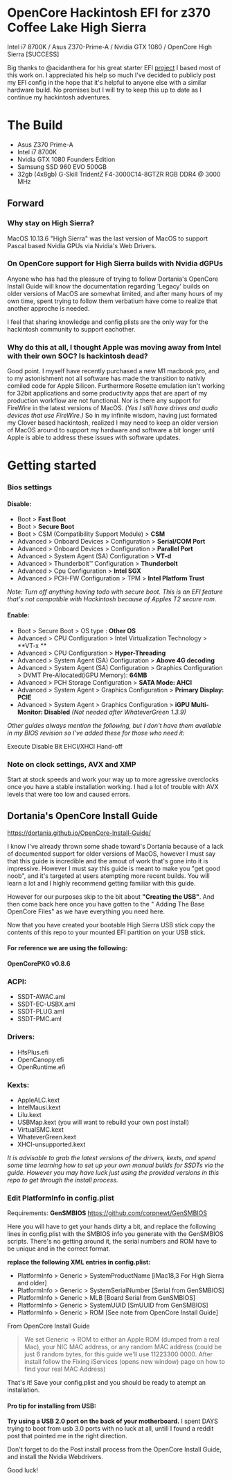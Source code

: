 # OpenCore Hackintosh EFI for z370 Coffee Lake High Sierra
Intel i7 8700K / Asus Z370-Prime-A / Nvidia GTX 1080 / OpenCore High Sierra [SUCCESS]

Big thanks to @acidanthera for his great starter EFI [project](https://github.com/amrios/z370-g_vanilla) I based most of this work on.  I appreciated his help so much I've decided to publicly post my EFI config in the hope that it's helpful to anyone else with a similar hardware build.  No promises but I will try to keep this up to date as I continue my hackintosh adventures.

# The Build
- Asus Z370 Prime-A
- Intel i7 8700K 
- Nvidia GTX 1080 Founders Edition
- Samsung SSD 960 EVO 500GB
- 32gb (4x8gb) G-Skill TridentZ F4-3000C14-8GTZR RGB DDR4 @ 3000 MHz

## Forward
### Why stay on High Sierra?
MacOS 10.13.6 "High Sierra" was the last version of MacOS to support Pascal based Nvidia GPUs via Nvidia's Web Drivers.

### On OpenCore support for High Sierra builds with Nvidia dGPUs
Anyone who has had the pleasure of trying to follow Dortania's OpenCore Install Guide will know the documentation regarding 'Legacy' builds on older versions of MacOS are somewhat limited, and after many hours of my own time, spent trying to follow them verbatium have come to realize that another approche is needed.

I feel that sharing knowledge and config.plists are the only way for the hackintosh community to support eachother.

### Why do this at all, I thought Apple was moving away from Intel with their own SOC?  Is hackintosh dead?
Good point.  I myself have recently purchased a new M1 macbook pro, and to my astonishment not all software has made the transition to nativly comiled code for Apple Silicon.  Furthermore Rosette emulation isn't working for 32bit applications and some productivity apps that are apart of my production workflow are not functional.  Nor is there any support for FireWire in the latest versions of MacOS.  *(Yes I still have drives and audio devices that use FireWire.)*  So in my infinite wisdom, having just formated my Clover based hackintosh, realized I may need to keep an older version of MacOS around to support my hardware and software a bit longer until Apple is able to address these issues with software updates.

# Getting started
### Bios settings

#### Disable:
- Boot  > **Fast Boot**
- Boot > **Secure Boot**
- Boot > CSM (Compatibility Support Module) > **CSM**
- Advanced > Onboard Devices > Configuration > **Serial/COM Port**
- Advanced > Onboard Devices > Configuration > **Parallel Port**
- Advanced > System Agent (SA) Configuration > **VT-d** 
- Advanced > Thunderbolt™ Configuration > **Thunderbolt**
- Advanced > Cpu Configuration > **Intel SGX**
- Advanced > PCH-FW Configuration > TPM > **Intel Platform Trust**

*Note: Turn off anything having todo with secure boot.  This is an EFI feature that's not compatible with Hackintosh because of Apples T2 secure rom.*

#### Enable:
- Boot > Secure Boot > OS type : **Other OS**
- Advanced > CPU Configuration > Intel Virtualization Technology > **VT-x **
- Advanced > CPU Configuration > **Hyper-Threading**
- Advanced > System Agent (SA) Configuration > **Above 4G decoding**
- Advanced > System Agent (SA) Configuration > Graphics Configuration > DVMT Pre-Allocated(iGPU Memory): **64MB**
- Advanced > PCH Storage Configuration > **SATA Mode: AHCI**
- Advanced > System Agent > Graphics Configuration > **Primary Display: PCIE**
- Advanced > System Agent > Graphics Configuration > **iGPU Multi-Monitor: Disabled** *(Not needed after WhateverGreen 1.3.9)*

*Other guides always mention the following, but I don't have them available in my BIOS revision so I've added these for those who need it:*

Execute Disable Bit
EHCI/XHCI Hand-off

### Note on clock settings, AVX and XMP
Start at stock speeds and work your way up to more agressive overclocks once you have a stable installation working.  I had a lot of trouble with AVX levels that were too low and caused errors.

## Dortania's OpenCore Install Guide
https://dortania.github.io/OpenCore-Install-Guide/

I know I've already thrown some shade toward's Dortania because of a lack of documented support for older versions of MacOS, however I must say that this guide is incredible and the amout of work that's gone into it is impressive.  However I must say this guide is meant to make you "get good noob", and it's targeted at users atempting more recent builds.  You will learn a lot and I highly recommend getting familiar with this guide.  

However for our purposes skip to the bit about **"Creating the USB"**. And then come back here once you have gotten to the " Adding The Base OpenCore Files" as we have everything you need here.

Now that you have created your bootable High Sierra USB stick copy the contents of this repo to your mounted EFI partition on your USB stick.

#### For reference we are using the following:

**OpenCorePKG v0.8.6**

### ACPI:
- SSDT-AWAC.aml
- SSDT-EC-USBX.aml
- SSDT-PLUG.aml
- SSDT-PMC.aml

### Drivers:
- HfsPlus.efi
- OpenCanopy.efi
- OpenRuntime.efi

### Kexts:
- AppleALC.kext
- IntelMausi.kext
- Lilu.kext
- USBMap.kext (you will want to rebuild your own post install)
- VirtualSMC.kext
- WhateverGreen.kext
- XHCI-unsupported.kext

*It is advisable to grab the latest versions of the drivers, kexts, and spend some time learning how to set up your own manual builds for SSDTs via the guide. However you may have luck just using the provided versions in this repo to get through the install process.*

### Edit PlatformInfo in config.plist
Requirements: **GenSMBIOS**
https://github.com/corpnewt/GenSMBIOS

Here you will have to get your hands dirty a bit, and replace the following lines in config.plist with the SMBIOS info you generate with the GenSMBIOS scripts.  There's no getting around it, the serial numbers and ROM have to be unique and in the correct format.

**replace the following XML entries in config.plist:**

- PlatformInfo > Generic > SystemProductName  [iMac18,3 For High Sierra and older]
- PlatformInfo > Generic > SystemSerialNumber  [Serial from GenSMBIOS]
- PlatformInfo > Generic > MLB  [Board Serial from GenSMBIOS]
- PlatformInfo > Generic > SystemUUID [SmUUID from GenSMBIOS]
- PlatformInfo > Generic > ROM [See note from OpenCore Install Guide]

From OpenCore Install Guide
> We set Generic -> ROM to either an Apple ROM (dumped from a real Mac), your NIC MAC address, or any random MAC address (could be just 6 random bytes, for this guide we'll use 11223300 0000. After install follow the Fixing iServices (opens new window) page on how to find your real MAC Address)

That's it! Save your config.plist and you should be ready to atempt an installation.

#### Pro tip for installing from USB: 
**Try using a USB 2.0 port on the back of your motherboard.**  I spent DAYS trying to boot from usb 3.0 ports with no luck at all, untill I found a reddit post that pointed me in the right direction.  

Don't forget to do the Post install process from the OpenCore Install Guide, and install the Nvidia Webdrivers.  

Good luck!
